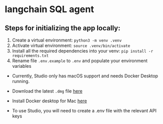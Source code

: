 # langchain SQL agent

## Steps for initializing the app locally:
1. Create a virtual environment: `python3 -m venv .venv`
2. Activate virtual environment: `source .venv/bin/activate`
3. Install all the required dependencies into your venv: `pip install -r requirements.txt`
4. Rename file `.env.example` to `.env` and populate your environment variables

* Currently, Studio only has macOS support and needs Docker Desktop running.
* Download the latest `.dmg` file [here](https://github.com/langchain-ai/langgraph-studio?tab=readme-ov-file#download)
* Install Docker desktop for Mac [here](https://docs.docker.com/engine/install/)

* To use Studio, you will need to create a .env file with the relevant API keys